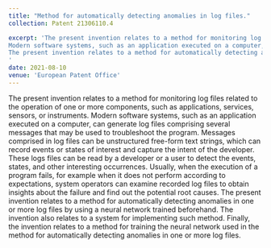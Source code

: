 ```yaml
---
title: "Method for automatically detecting anomalies in log files."
collection: Patent 21306110.4

excerpt: 'The present invention relates to a method for monitoring log files related to the operation of one or more components, such as applications, services, sensors, or instruments. 
Modern software systems, such as an application executed on a computer, can generate log files comprising several messages that may be used to troubleshoot the program. Messages comprised in log files can be unstructured free-form text strings, which can record events or states of interest and capture the intent of the developer. These logs files can be read by a developer or a user to detect the events, states, and other interesting occurrences. Usually, when the execution of a program fails, for example when it does not perform according to expectations, system operators can examine recorded log files to obtain insights about the failure and find out the potential root causes.
The present invention relates to a method for automatically detecting anomalies in one or more log files by using a neural network trained beforehand. The invention also relates to a system for implementing such method. Finally, the invention relates to a method for training the neural network used in the method for automatically detecting anomalies in one or more log files.
'
date: 2021-08-10
venue: 'European Patent Office'
---
```

The present invention relates to a method for monitoring log files related to the operation of one or more components, such as applications, services, sensors, or instruments. 
Modern software systems, such as an application executed on a computer, can generate log files comprising several messages that may be used to troubleshoot the program. Messages comprised in log files can be unstructured free-form text strings, which can record events or states of interest and capture the intent of the developer. These logs files can be read by a developer or a user to detect the events, states, and other interesting occurrences. Usually, when the execution of a program fails, for example when it does not perform according to expectations, system operators can examine recorded log files to obtain insights about the failure and find out the potential root causes.
The present invention relates to a method for automatically detecting anomalies in one or more log files by using a neural network trained beforehand. The invention also relates to a system for implementing such method. Finally, the invention relates to a method for training the neural network used in the method for automatically detecting anomalies in one or more log files.
